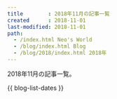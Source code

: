 ```yaml
---
title        : 2018年11月の記事一覧
created      : 2018-11-01
last-modified: 2018-11-01
path:
  - /index.html Neo's World
  - /blog/index.html Blog
  - /blog/2018/index.html 2018年
---
```


2018年11月の記事一覧。

{{ blog-list-dates }}
